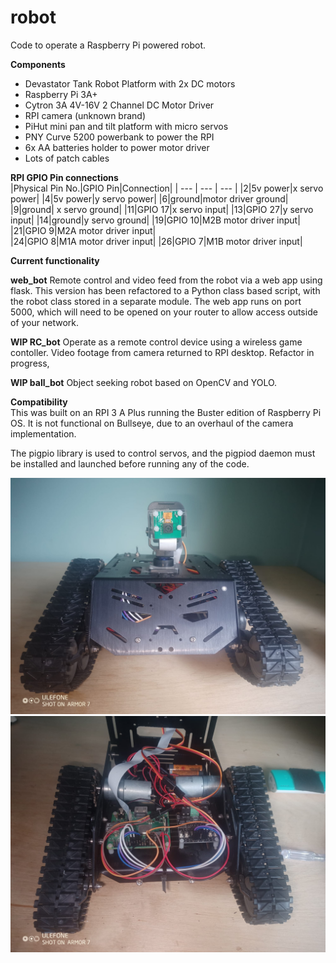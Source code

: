 # robot
Code to operate a Raspberry Pi powered robot.

**Components**   
- Devastator Tank Robot Platform with 2x DC motors
- Raspberry Pi 3A+
- Cytron 3A 4V-16V 2 Channel DC Motor Driver  
- RPI camera (unknown brand)
- PiHut mini pan and tilt platform with micro servos
- PNY Curve 5200 powerbank to power the RPI
- 6x AA batteries holder to power motor driver
- Lots of patch cables

**RPI GPIO Pin connections**  
|Physical Pin No.|GPIO Pin|Connection|
| --- | --- | --- |
|2|5v power|x servo power|
|4|5v power|y servo power|
|6|ground|motor driver ground|
|9|ground|	x servo  ground|
|11|GPIO 17|x servo input|
|13|GPIO 27|y servo input|
|14|ground|y servo ground|
|19|GPIO 10|M2B motor driver input| 
|21|GPIO 9|M2A motor driver input|  
|24|GPIO 8|M1A motor driver input| 
|26|GPIO  7|M1B motor driver input|  

**Current functionality**   

**web_bot** Remote control and video feed from the robot via a web app using flask. This version has been refactored to a Python class based script, with the robot class stored in a separate module. The web app runs on port 5000, which will need to be opened on your router to allow access outside of your network.  

**WIP RC_bot** Operate as a remote control device using a wireless game contoller. Video footage from camera returned to RPI desktop. Refactor in progress, 

**WIP ball_bot** Object seeking robot based on OpenCV and YOLO. 


**Compatibility**  
This was built on an RPI 3 A Plus running the Buster edition of Raspberry Pi OS. It is  not functional on Bullseye, due to an overhaul of the camera implementation. 

The pigpio library is used to control servos, and the pigpiod daemon must be installed and launched before running any of the code. 

![robot1](/photos/robot1.jpg)
![robot2](/photos/robot2.jpg)
